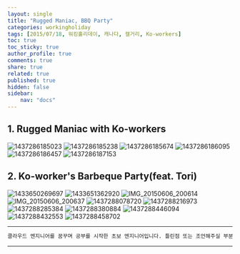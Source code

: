 ```yaml
---
layout: single
title: "Rugged Maniac, BBQ Party"
categories: workingholiday
tags: [2015/07/18, 워킹홀리데이, 캐나다, 캘거리, Ko-workers]
toc: true
toc_sticky: true
author_profile: true
comments: true
share: true
related: true
published: true
hidden: false
sidebar: 
    nav: "docs"
---
```


## 1. Rugged Maniac with Ko-workers

![1437286185023](https://user-images.githubusercontent.com/124491456/229278873-325c8cff-f444-4f01-a6f2-c8fe7304bf85.jpeg)
![1437286185238](https://user-images.githubusercontent.com/124491456/229278879-82be493e-e3db-4fe4-866e-adb7e9ae8bed.jpeg)
![1437286185674](https://user-images.githubusercontent.com/124491456/229278883-12d3c370-06c2-4550-9a47-8a93cf323343.jpeg)
![1437286186095](https://user-images.githubusercontent.com/124491456/229278900-40c306ee-5119-4719-92c3-d5762fec0331.jpeg)
![1437286186457](https://user-images.githubusercontent.com/124491456/229278905-1763fdb6-a19c-4cea-b1f6-a838c300d201.jpeg)
![1437286187153](https://user-images.githubusercontent.com/124491456/229278922-9c5374a0-fe16-427e-9260-091f8f2179c6.jpeg)

## 2. Ko-worker's Barbeque Party(feat. Tori)

![1433650269697](https://user-images.githubusercontent.com/124491456/229278599-9ad0a2f4-f1cb-4c5e-a263-454d2e93188f.jpeg)
![1433651362920](https://user-images.githubusercontent.com/124491456/229278601-7106a9e7-12bc-49ef-ba77-c4870f7c2c35.jpeg)
![IMG_20150606_200614](https://user-images.githubusercontent.com/124491456/229278607-8be3065a-6dc6-460c-ae30-1c927ad7a41a.jpg)
![IMG_20150606_200637](https://user-images.githubusercontent.com/124491456/229278609-f7231976-9f70-4c75-be0d-431b6d89db39.jpg)
![1437288078720](https://user-images.githubusercontent.com/124491456/229278688-abc34914-3cca-4a4d-974c-62d40fad64e2.jpeg)
![1437288216973](https://user-images.githubusercontent.com/124491456/229278694-0ab88999-d168-4956-afa4-6e5c06000fff.jpeg)
![1437288285384](https://user-images.githubusercontent.com/124491456/229278700-8184e8fa-3b96-4fe0-9e5d-83e9f85b7cfe.jpeg)
![1437288380884](https://user-images.githubusercontent.com/124491456/229278716-3fecebca-3dfb-4055-962b-4f0228efa173.jpeg)
![1437288446094](https://user-images.githubusercontent.com/124491456/229278728-c2b097f8-ceca-4587-953a-83a5820cb760.jpeg)
![1437288432553](https://user-images.githubusercontent.com/124491456/229278732-fd443e8e-f7f8-4b54-84b2-1195647af1e5.jpeg)
![1437288458702](https://user-images.githubusercontent.com/124491456/229278740-f5e6ed66-5ff1-4415-bcd4-17d6f0af80b9.jpeg)

---

```bash
클라우드 엔지니어를 꿈꾸며 공부를 시작한 초보 엔지니어입니다. 틀린점 또는 조언해주실 부분이 있으시면 친절하게 댓글 부탁드립니다. 방문해 주셔서 감사합니다 :)
```

---
